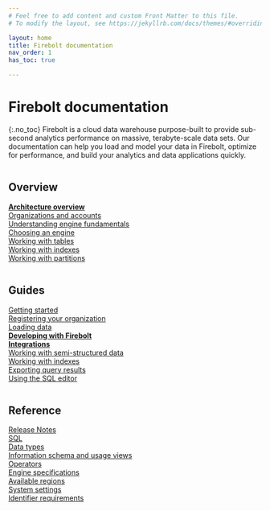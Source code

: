 ```yaml
---
# Feel free to add content and custom Front Matter to this file.
# To modify the layout, see https://jekyllrb.com/docs/themes/#overriding-theme-defaults

layout: home
title: Firebolt documentation
nav_order: 1
has_toc: true

---
```

# Firebolt documentation
{:.no_toc}
Firebolt is a cloud data warehouse purpose-built to provide sub-second analytics performance on massive, terabyte-scale data sets. Our documentation can help you load and model your data in Firebolt, optimize for performance, and build your analytics and data applications quickly.

<div class="row">
  <div class="column">
    <div class="columnimg" src="assets/images/docs_getting_started_illustration.png" alt="Overview"></div>
    <h2>Overview</h2>
    <p><strong><a href="https://docs.firebolt.io/architecture-overview">Architecture overview</a></strong>
    <br><a href="https://special-disco-436d3e6a.pages.github.io/Overview/organizations-accounts.html">Organizations and accounts</a>
    <br><a href="https://special-disco-436d3e6a.pages.github.io/Overview/understanding-engine-fundamentals.html">Understanding engine fundamentals</a>
    <br><a href="https://special-disco-436d3e6a.pages.github.io/Overview/choosing-an-engine.html">Choosing an engine</a>
    <br><a href="https://special-disco-436d3e6a.pages.github.io/Overview/working-with-tables.html">Working with tables</a>
    <br><a href="https://special-disco-436d3e6a.pages.github.io/Overview/using-indexes.html">Working with indexes</a>
    <br><a href="https://special-disco-436d3e6a.pages.github.io/Overview/working-with-partitions.html">Working with partitions</a></p>
  </div>
  <div class="column">
    <div class="columnimg" src="assets/images/docs_shedule_call_illustration.png" alt="Guides"></div>
    <h2>Guides</h2>
    <p><a href="https://special-disco-436d3e6a.pages.github.io/Guides/getting-started.html">Getting started</a>
    <br><a href="https://special-disco-436d3e6a.pages.github.io/Guides/managing-your-account/creating-an-account.html">Registering your organization</a>
    <br><a href="https://special-disco-436d3e6a.pages.github.io/Guides/loading-data/loading-data.html">Loading data</a>
    <br><strong><a href="https://special-disco-436d3e6a.pages.github.io/Guides/developing-with-firebolt/">Developing with Firebolt</a></strong>
    <br><strong><a href="https://special-disco-436d3e6a.pages.github.io/Guides/integrations/">Integrations</a></strong>
    <br><a href="https://special-disco-436d3e6a.pages.github.io/Guides/working-with-semi-structured-data/working-with-semi-structured-data.html">Working with semi-structured data</a>
    <br><a href="https://special-disco-436d3e6a.pages.github.io/Guides/working-with-indexes.html">Working with indexes</a>
    <br><a href="https://special-disco-436d3e6a.pages.github.io/Guides/exporting-query-results.html">Exporting query results</a>
    <br><a href="https://special-disco-436d3e6a.pages.github.io/Reference/using-the-sql-editor/using-the-sql-editor.html">Using the SQL editor</a></p>
  </div>
  <div class="column">
    <div class="columnimg"  src="assets/images/docs_whitepaper_illustration.png" alt="Reference"></div>
    <h2>Reference</h2>
    <p><a href="https://special-disco-436d3e6a.pages.github.io/Reference/release-notes/release-notes.html">Release Notes</a>
    <br><a href="https://special-disco-436d3e6a.pages.github.io/sql_reference/">SQL</a>
    <br><a href="https://special-disco-436d3e6a.pages.github.io/Reference/data-types.html">Data types</a>
    <br><a href="https://special-disco-436d3e6a.pages.github.io/Reference/information-schema/information-schema-and-usage-views.html">Information schema and usage views</a>
    <br><a href="https://special-disco-436d3e6a.pages.github.io/Reference/operators.html">Operators</a>
    <br><a href="https://special-disco-436d3e6a.pages.github.io/Reference/available-engine-specs.html">Engine specifications</a>
    <br><a href="https://special-disco-436d3e6a.pages.github.io/Reference/available-regions.html">Available regions</a>
    <br><a href="https://special-disco-436d3e6a.pages.github.io/Reference/system-settings.html">System settings</a>
    <br><a href="https://special-disco-436d3e6a.pages.github.io/Reference/identifier-requirements.html">Identifier requirements</a></p>
  </div>
</div>